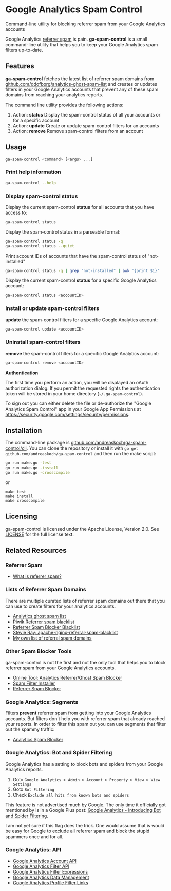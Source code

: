 # Google Analytics Spam Control

Command-line utility for blocking referrer spam from your Google Analytics accounts

Google Analytics [referrer spam](https://en.wikipedia.org/wiki/Referer_spam) is pain.
**ga-spam-control** is a small command-line utility that helps you to keep your Google Analytics spam filters up-to-date.

## Features

**ga-spam-control** fetches the latest list of referrer spam domains from [github.com/ddofborg/analytics-ghost-spam-list](https://github.com/ddofborg/analytics-ghost-spam-list) and creates or updates filters in your Google Analytics accounts that prevent any of these spam domains from reaching your analytics reports.

The command line utility provides the following actions:

1. Action: **status**
Display the spam-control status of all your accounts or for a specific account
2. Action: **update**
Create or update spam-control filters for an accounts
3. Action: **remove**
Remove spam-control filters from an account

## Usage

```bash
ga-spam-control <command> [<args> ...]
```

### Print help information

```bash
ga-spam-control --help
```

### Display spam-control status

Display the current spam-control **status** for all accounts that you have access to:

```bash
ga-spam-control status
```

Display the spam-control status in a parseable format:

```bash
ga-spam-control status -q
ga-spam-control status --quiet
```

Print account IDs of accounts that have the spam-control status of "not-installed"

```bash
ga-spam-control status -q | grep "not-installed" | awk '{print $1}'
```

Display the current spam-control **status** for a specific Google Analytics account:

```bash
ga-spam-control status <accountID>
```

### Install or update spam-control filters

**update** the spam-control filters for a specific Google Analytics account:

```bash
ga-spam-control update <accountID>
```

### Uninstall spam-control filters

**remove** the spam-control filters for a specific Google Analytics account:

```bash
ga-spam-control remove <accountID>
```

**Authentication**

The first time you perform an action, you will be displayed an oAuth authorization dialog.
If you permit the requested rights the authentication token will be stored in your home directory (`~/.ga-spam-control`).

To sign out you can either delete the file or de-authorize the "Google Analytics Spam Control" app in your Google App Permissions at https://security.google.com/settings/security/permissions.

## Installation

The command-line package is [github.com/andreaskoch/ga-spam-control/cli](cli/main.go). You can clone the repository or install it with `go get github.com/andreaskoch/ga-spam-control` and then run the make script:

```bash
go run make.go -test
go run make.go -install
go run make.go -crosscompile
```

or

```
make test
make install
make crosscompile
```

## Licensing

ga-spam-control is licensed under the Apache License, Version 2.0.
See [LICENSE](LICENSE) for the full license text.

## Related Resources

### Referrer Spam

- [What is referrer spam?](https://en.wikipedia.org/wiki/Referer_spam)

### Lists of Referrer Spam Domains

There are multiple curated lists of referrer spam domains out there that you can use to create filters for your analytics accounts.

- [Analytics ghost spam list](https://github.com/ddofborg/analytics-ghost-spam-list)
- [Piwik Referrer spam blacklist](https://github.com/piwik/referrer-spam-blacklist)
- [Referrer Spam Blocker Blacklist](https://referrerspamblocker.com/blacklist)
- [Stevie Ray: apache-nginx-referral-spam-blacklist](https://github.com/Stevie-Ray/apache-nginx-referral-spam-blacklist)
- [My own list of referral spam domains](spam-domains/referrer-spam-domains.txt)

### Other Spam Blocker Tools

ga-spam-control is not the first and not the only tool that helps you to block referrer spam from your Google Analytics accounts.

- [Online Tool: Analytics Referrer/Ghost Spam Blocker](https://www.adwordsrobot.com/en/tools/ga-referrer-spam-killer)
- [Spam Filter Installer](http://www.simoahava.com/spamfilter/)
- [Referrer Spam Blocker](https://referrerspamblocker.com/)

### Google Analytics: Segments

Filters **prevent** referrer spam from getting into your Google Analytics accounts.
But filters don't help you with referrer spam that already reached your reports. In order to filter this spam out you can use segments that filter out the spammy traffic:

- [Analytics Spam Blocker ](https://www.google.com/analytics/gallery/#posts/search/%3F_.tab%3DMy%26_.sort%3DDATE%26_.start%3D0%26_.viewId%3DgyNgK6N3R6iK-UphdU8M6w/)

### Google Analytics: Bot and Spider Filtering

Google Analytics has a setting to block bots and spiders from your Google Analytics reports.

1. Goto `Google Analytics > Admin > Account > Property > View > View Settings`
2. Goto `Bot Filtering`
3. Check `Exclude all hits from known bots and spiders`

This feature is not advertised much by Google. The only time it officially got mentioned by is in a Google Plus post: [Google Analytics - Introducing Bot and Spider Filtering](https://plus.google.com/+GoogleAnalytics/posts/2tJ79CkfnZk).

I am not yet sure if this flag does the trick. One would assume that is would be easy for Google to exclude all referrer spam and block the stupid spammers once and for all.

### Google Analytics: API

- [Google Analytics Account API](https://developers.google.com/analytics/devguides/config/mgmt/v3/mgmtReference/management/accounts/list)
- [Google Analytics Filter API](https://developers.google.com/analytics/devguides/config/mgmt/v3/mgmtReference/management/filters)
- [Google Analytics Filter Expressions](https://developers.google.com/analytics/devguides/reporting/core/v3/reference#filters)
- [Google Analytics Data Management](https://developers.google.com/analytics/devguides/config/mgmt/v3/data-management)
- [Google Analytics Profile Filter Links](https://developers.google.com/analytics/devguides/config/mgmt/v3/mgmtReference/management/profileFilterLinks)
